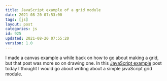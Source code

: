 ```yaml
---
title: JavaScript example of a grid module
date: 2021-08-20 07:53:00
tags: [js]
layout: post
categories: js
id: 925
updated: 2021-08-20 07:55:20
version: 1.0
---
```


I made a canvas example a while back on how to go about making a grid, but that post was more so on drawing one. In this [JavaScript example](/2021/04/02/js-javascript-example/) post today I thought I would go about writing about a simple javaScript grid module.


<!-- more -->
